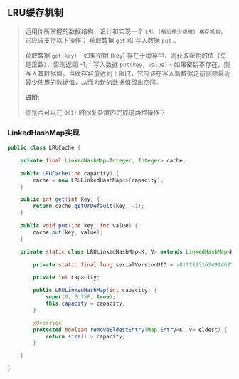 ## LRU缓存机制

> 运用你所掌握的数据结构，设计和实现一个  `LRU (最近最少使用) 缓存机制`。它应该支持以下操作： 获取数据 `get` 和 写入数据 `put` 。
>
> 获取数据 `get(key)` - 如果密钥 (key) 存在于缓存中，则获取密钥的值（总是正数），否则返回 -1。
> 写入数据 `put(key, value)` - 如果密钥不存在，则写入其数据值。当缓存容量达到上限时，它应该在写入新数据之前删除最近最少使用的数据值，从而为新的数据值留出空间。
>
> **进阶**:
>
> 你是否可以在 `O(1)` 时间复杂度内完成这两种操作？

### LinkedHashMap实现

```java
public class LRUCache {

    private final LinkedHashMap<Integer, Integer> cache;

    public LRUCache(int capacity) {
        cache = new LRULinkedHashMap<>(capacity);
    }

    public int get(int key) {
        return cache.getOrDefault(key, -1);
    }

    public void put(int key, int value) {
        cache.put(key, value);
    }

    private static class LRULinkedHashMap<K, V> extends LinkedHashMap<K, V> {

        private static final long serialVersionUID = -8117593162492462544L;

        private int capacity;

        public LRULinkedHashMap(int capacity) {
            super(0, 0.75F, true);
            this.capacity = capacity;
        }

        @Override
        protected boolean removeEldestEntry(Map.Entry<K, V> eldest) {
            return size() > capacity;
        }

    }

}
```
